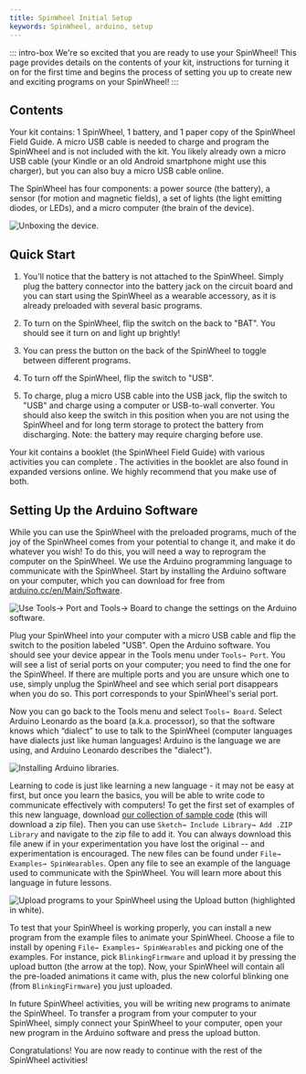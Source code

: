 ```yaml
---
title: SpinWheel Initial Setup
keywords: SpinWheel, arduino, setup
---
```


::: intro-box
We're so excited that you are ready to use your SpinWheel! This page provides details on
the contents of your kit, instructions for turning it on for the first time and begins the
process of setting you up to create new and exciting programs on your SpinWheel!
:::

## Contents

Your kit contains: 1 SpinWheel, 1 battery, and 1 paper copy of the SpinWheel Field Guide. A micro USB cable is needed to charge and program the SpinWheel and is not included with the kit. You likely already own a micro USB cable (your Kindle or an old Android smartphone might use this charger), but you can also buy a micro USB cable online.

The SpinWheel has four components: a power source (the battery), a sensor (for motion and magnetic fields), a set of lights (the light emitting diodes, or LEDs), and a micro computer (the brain of the device).

![Unboxing the device.](/images/quickstart/unboxing.small.png "Unboxing the device.")

<!--TODO: Fix image so Battery Jack label isn't cut off. Consider labeling the battery and switch-->


## Quick Start

1. You'll notice that the battery is not attached to the SpinWheel. Simply plug the battery connector into the battery jack on the circuit board and you can start using the SpinWheel as a wearable accessory, as it is already preloaded with several basic programs. 

2. To turn on the SpinWheel, flip the switch on the back to "BAT". You should see it turn on and light up brightly! 

3. You can press the button on the back of the SpinWheel to toggle between different programs. 

4. To turn off the SpinWheel, flip the switch to "USB". 

5. To charge, plug a micro USB cable into the USB jack, flip the switch to "USB" and charge using a computer or USB-to-wall converter.  You should also keep the switch in this position when you are not using the SpinWheel and for long term storage to protect the battery from discharging. Note: the battery may require charging before use.

Your kit contains a booklet (the SpinWheel Field Guide) with various activities you can complete . The activities in the booklet are also found in expanded versions online. We highly recommend that you make use of both. 

## Setting Up the Arduino Software

While you can use the SpinWheel with the preloaded programs, much of the joy of the SpinWheel comes from your potential to change it, and make it do whatever you wish! To do this, you will need a way to reprogram the computer on the SpinWheel. We use the Arduino programming language to communicate with the SpinWheel. Start by installing the Arduino software on your computer, which you can download for free from [arduino.cc/en/Main/Software](https://arduino.cc/en/Main/Software).


<!--TODO: Needs new image, probably a drawing.-->
![Use `Tools→ Port` and `Tools→ Board` to change the settings on the Arduino software.](/images/quickstart/port_and_board_screenshot.png "Use `Tools→ Port` and `Tools→ Board` to change the settings on the Arduino software.")

Plug your SpinWheel into your computer with a micro USB cable and flip the switch to the position labeled "USB". Open the Arduino software. You should see your device appear in the Tools menu under `Tools→ Port`. You will see a list of serial ports on your computer; you need to find the one for the SpinWheel. If there are multiple ports and you are unsure which one to use, simply unplug the SpinWheel and see which serial port disappears when you do so. This port corresponds to your SpinWheel's serial port.

Now you can go back to the Tools menu and select `Tools→ Board`. Select Arduino Leonardo as the board (a.k.a. processor), so that the software knows which “dialect” to use to talk to the SpinWheel (computer languages have dialects just like human languages! Arduino is the language we are using, and Arduino Leonardo describes the "dialect").


![Installing Arduino libraries.](/images/quickstart/arduino_library_setup.small.png "Installing Arduino libraries.")

Learning to code is just like learning a new language - it may not be easy at first, but once you learn the basics, you will be able to write code to communicate effectively with computers! To get the first set of examples of this new language, download [our collection of sample code](/software/SpinWearablesFirmware.zip) (this will download a zip file). Then you can use `Sketch→ Include Library→ Add .ZIP Library` and navigate to the zip file to add it. You can always download this file anew if in your experimentation you have lost the original -- and experimentation is encouraged. The new files can be found under `File→ Examples→ SpinWearables`. Open any file to see an example of the language used to communicate with the SpinWheel. You will learn more about this language in future lessons.

<!--TODO: Needs new image, probably a drawing.-->
![Upload programs to your SpinWheel using the `Upload` button (highlighted in white).](/images/quickstart/upload_button_screenshot.png "Upload programs to your SpinWheel using the `Upload` button (highlighted in white).")

To test that your SpinWheel is working properly, you can install a new program from the example files to animate your SpinWheel. Choose a file to install by opening `File→ Examples→ SpinWearables` and picking one of the examples. For instance, pick `BlinkingFirmware` and upload it by pressing the upload button (the arrow at the top). Now, your SpinWheel will contain all the pre-loaded animations it came with, plus the new colorful blinking one (from `BlinkingFirmware`) you just uploaded.


In future SpinWheel activities, you will be writing new programs to animate the SpinWheel. To transfer a program from your computer to your SpinWheel, simply connect your SpinWheel to your computer, open your new program in the Arduino software and press the upload button.
 
Congratulations! You are now ready to continue with the rest of the SpinWheel activities!
